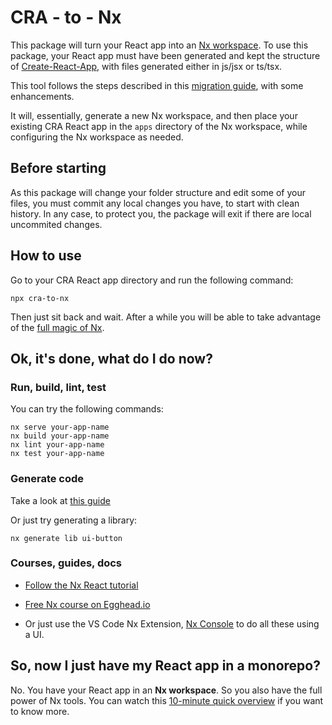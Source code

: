 # CRA - to - Nx

This package will turn your React app into an [Nx workspace](https://nx.dev/). To use this package, your React app must have been generated and kept the structure of [Create-React-App](https://reactjs.org/docs/create-a-new-react-app.html), with files generated either in js/jsx or ts/tsx.

This tool follows the steps described in this [migration guide](https://nx.dev/migration/migration-cra), with some enhancements.

It will, essentially, generate a new Nx workspace, and then place your existing CRA React app in the `apps` directory of the Nx workspace, while configuring the Nx workspace as needed.

## Before starting

As this package will change your folder structure and edit some of your files, you must commit any local changes you have, to start with clean history. In any case, to protect you, the package will exit if there are local uncommited changes.

## How to use

Go to your CRA React app directory and run the following command:

```
npx cra-to-nx
```

Then just sit back and wait. After a while you will be able to take advantage of the [full magic of Nx](/getting-started/intro).

## Ok, it's done, what do I do now?

### Run, build, lint, test

You can try the following commands:

```
nx serve your-app-name
nx build your-app-name
nx lint your-app-name
nx test your-app-name
```

### Generate code

Take a look at [this guide](https://nx.dev/latest/react/workspace/generators/using-schematics)

Or just try generating a library:

```
nx generate lib ui-button
```

### Courses, guides, docs

- [Follow the Nx React tutorial](https://nx.dev/react-tutorial/1-code-generation)

- [Free Nx course on Egghead.io](https://egghead.io/playlists/scale-react-development-with-nx-4038)

- Or just use the VS Code Nx Extension, [Nx Console](/core-features/integrate-with-editors) to do all these using a UI.

## So, now I just have my React app in a monorepo?

No. You have your React app in an **Nx workspace**. So you also have the full power of Nx tools. You can watch this [10-minute quick overview](https://youtu.be/sNz-4PUM0k8) if you want to know more.
